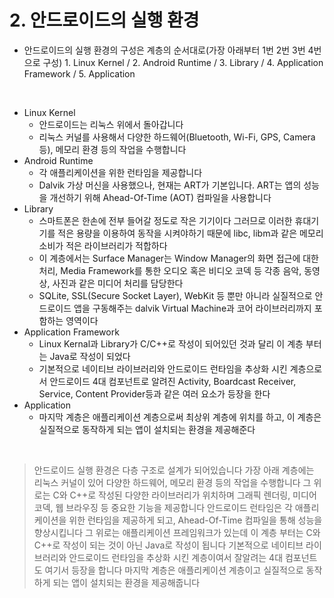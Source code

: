 # 2. 안드로이드의 실행 환경

* 안드로이드의 실행 환경의 구성은 계층의 순서대로(가장 아래부터 1번 2번 3번 4번으로 구성) 1. Linux Kernel / 2. Android Runtime / 3. Library / 4. Application Framework / 5. Application

<br>

* Linux Kernel
  * 안드로이드는 리눅스 위에서 돌아갑니다
  * 리눅스 커널를 사용해서 다양한 하드웨어(Bluetooth, Wi-Fi, GPS, Camera 등), 메모리 환경 등의 작업을 수행합니다
* Android Runtime
  * 각 애플리케이션을 위한 런타임을 제공합니다
  * Dalvik 가상 머신을 사용했으나, 현재는 ART가 기본입니다. ART는 앱의 성능을 개선하기 위해 Ahead-Of-Time (AOT) 컴파일을 사용합니다
* Library
  * 스마트폰은 한손에 전부 들어갈 정도로 작은 기기이다 그러므로 이러한 휴대기기를 적은 용량을 이용하여 동작을 시켜야하기 때문에 libc, libm과 같은 메모리 소비가 적은 라이브러리가 적합하다
  * 이 계층에서는 Surface Manager는 Window Manager의 화면 접근에 대한 처리, Media Framework를 통한 오디오 혹은 비디오 코덱 등 각종 음악, 동영상, 사진과 같은 미디어 처리를 담당한다
  *  SQLite, SSL(Secure Socket Layer), WebKit 등 뿐만 아니라 실질적으로 안드로이드 앱을 구동해주는 dalvik Virtual Machine과 코어 라이브러리까지 포함하는 영역이다
* Application Framework
  * Linux Kernal과 Library가 C/C++로 작성이 되어있던 것과 달리 이 계층 부터는 Java로 작성이 되었다
  * 기본적으로 네이티브 라이브러리와 안드로이드 런타임을 추상화 시킨 계층으로서 안드로이드 4대 컴포넌트로 알려진 Activity, Boardcast Receiver, Service, Content Provider등과 같은 여러 요소가 등장을 한다
* Application
  * 마지막 계층은 애플리케이션 계층으로써 최상위 계층에 위치를 하고, 이 계층은 실질적으로 동작하게 되는 앱이 설치되는 환경을 제공해준다

<br>

> 안드로이드 실행 환경은 다층 구조로 설계가 되어있습니다
> 가장 아래 계층에는 리눅스 커널이 있어 다양한 하드웨어, 메모리 환경 등의 작업을 수행합니다
> 그 위로는 C와 C++로 작성된 다양한 라이브러리가 위치하며 그래픽 렌더링, 미디어 코덱, 웹 브라우징 등 중요한 기능을 제공합니다
> 안드로이드 런타임은 각 애플리케이션을 위한 런타임을 제공하게 되고, Ahead-Of-Time 컴파일을 통해 성능을 향상시킵니다
> 그 위로는 애플리케이션 프레임워크가 있는데 이 계층 부터는 C와 C++로 작성이 되는 것이 아닌 Java로 작성이 됩니다 기본적으로 네이티브 라이브러리와 안드로이드 런타임을 추상화 시킨 계층이여서 잘알려는 4대 컴포넌트도 여기서 등장을 합니다
> 마지막 계층은 애플리케이션 계층이고 실질적으로 동작하게 되는 앱이 설치되는 환경을 제공해줍니다